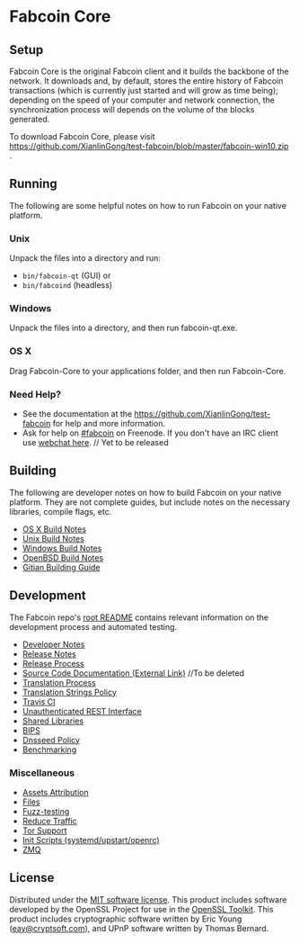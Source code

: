 Fabcoin Core
=============

Setup
---------------------
Fabcoin Core is the original Fabcoin client and it builds the backbone of the network. It downloads and, by default, stores the entire history of Fabcoin transactions (which is currently just started and will grow as time being); depending on the speed of your computer and network connection, the synchronization process will depends on the volume of the blocks generated.

To download Fabcoin Core, please visit https://github.com/XianlinGong/test-fabcoin/blob/master/fabcoin-win10.zip .

Running
---------------------
The following are some helpful notes on how to run Fabcoin on your native platform.

### Unix

Unpack the files into a directory and run:

- `bin/fabcoin-qt` (GUI) or
- `bin/fabcoind` (headless)

### Windows

Unpack the files into a directory, and then run fabcoin-qt.exe.

### OS X

Drag Fabcoin-Core to your applications folder, and then run Fabcoin-Core.

### Need Help?

* See the documentation at the https://github.com/XianlinGong/test-fabcoin
for help and more information.
* Ask for help on [#fabcoin](http://webchat.freenode.net?channels=fabcoin) on Freenode. If you don't have an IRC client use [webchat here](http://webchat.freenode.net?channels=fabcoin).  // Yet to be released


Building
---------------------
The following are developer notes on how to build Fabcoin on your native platform. They are not complete guides, but include notes on the necessary libraries, compile flags, etc.

- [OS X Build Notes](build-osx.md)
- [Unix Build Notes](build-unix.md)
- [Windows Build Notes](build-windows.md)
- [OpenBSD Build Notes](build-openbsd.md)
- [Gitian Building Guide](gitian-building.md)

Development
---------------------
The Fabcoin repo's [root README](/README.md) contains relevant information on the development process and automated testing.

- [Developer Notes](developer-notes.md)
- [Release Notes](release-notes.md)
- [Release Process](release-process.md)
- [Source Code Documentation (External Link)](https://dev.visucore.com/fabcoin/doxygen/)   //To be deleted
- [Translation Process](translation_process.md)
- [Translation Strings Policy](translation_strings_policy.md)
- [Travis CI](travis-ci.md)
- [Unauthenticated REST Interface](REST-interface.md)
- [Shared Libraries](shared-libraries.md)
- [BIPS](bips.md)
- [Dnsseed Policy](dnsseed-policy.md)
- [Benchmarking](benchmarking.md)


### Miscellaneous
- [Assets Attribution](assets-attribution.md)
- [Files](files.md)
- [Fuzz-testing](fuzzing.md)
- [Reduce Traffic](reduce-traffic.md)
- [Tor Support](tor.md)
- [Init Scripts (systemd/upstart/openrc)](init.md)
- [ZMQ](zmq.md)

License
---------------------
Distributed under the [MIT software license](/COPYING).
This product includes software developed by the OpenSSL Project for use in the [OpenSSL Toolkit](https://www.openssl.org/). This product includes
cryptographic software written by Eric Young ([eay@cryptsoft.com](mailto:eay@cryptsoft.com)), and UPnP software written by Thomas Bernard.
